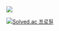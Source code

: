    <img src="https://img.shields.io/badge/메일-EA4335?style=flat&logo=gmail&logoColor=white"/>

   [![Solved.ac
프로필](http://mazassumnida.wtf/api/generate_badge?boj={handle})](https://solved.ac/{handle})
   
